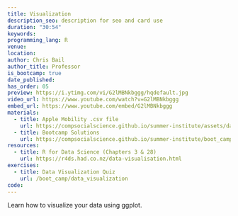 ```yaml
---
title: Visualization
description_seo: description for seo and card use
duration: "30:54"
keywords:
programming_lang: R
venue:
location:
author: Chris Bail
author_title: Professor
is_bootcamp: true
date_published:
has_order: 05
preview: https://i.ytimg.com/vi/G2lMBNkbggg/hqdefault.jpg
video_url: https://www.youtube.com/watch?v=G2lMBNkbggg
embed_url: https://www.youtube.com/embed/G2lMBNkbggg
materials:
  - title: Apple Mobility .csv file
    url: https://compsocialscience.github.io/summer-institute/assets/datasets/apple_mobility_data.csv
  - title: Bootcamp Solutions
    url: https://compsocialscience.github.io/summer-institute/boot_camp/bootcamp_answers.pdf
resources:
  - title: R for Data Science (Chapters 3 & 28)
    url: https://r4ds.had.co.nz/data-visualisation.html
exercises:
  - title: Data Visualization Quiz
    url: /boot_camp/data_visualization
code:
---
```


Learn how to visualize your data using ggplot.
